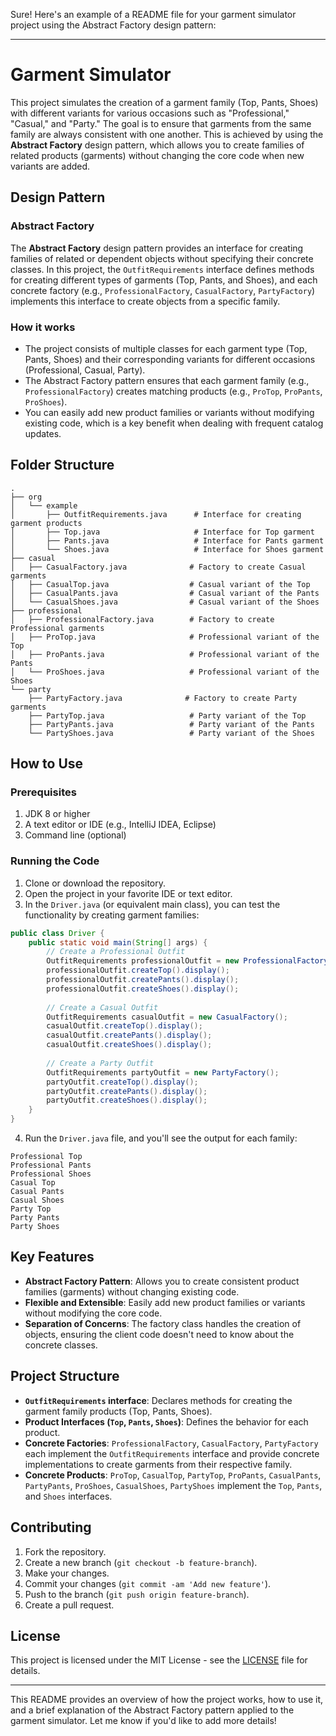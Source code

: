 Sure! Here's an example of a README file for your garment simulator project using the Abstract Factory design pattern:

---

# Garment Simulator

This project simulates the creation of a garment family (Top, Pants, Shoes) with different variants for various occasions such as "Professional," "Casual," and "Party." The goal is to ensure that garments from the same family are always consistent with one another. This is achieved by using the **Abstract Factory** design pattern, which allows you to create families of related products (garments) without changing the core code when new variants are added.

## Design Pattern

### **Abstract Factory**
The **Abstract Factory** design pattern provides an interface for creating families of related or dependent objects without specifying their concrete classes. In this project, the `OutfitRequirements` interface defines methods for creating different types of garments (Top, Pants, and Shoes), and each concrete factory (e.g., `ProfessionalFactory`, `CasualFactory`, `PartyFactory`) implements this interface to create objects from a specific family.

### **How it works**
- The project consists of multiple classes for each garment type (Top, Pants, Shoes) and their corresponding variants for different occasions (Professional, Casual, Party).
- The Abstract Factory pattern ensures that each garment family (e.g., `ProfessionalFactory`) creates matching products (e.g., `ProTop`, `ProPants`, `ProShoes`).
- You can easily add new product families or variants without modifying existing code, which is a key benefit when dealing with frequent catalog updates.

## Folder Structure

```
.
├── org
│   └── example
│       ├── OutfitRequirements.java      # Interface for creating garment products
│       ├── Top.java                     # Interface for Top garment
│       ├── Pants.java                   # Interface for Pants garment
│       └── Shoes.java                   # Interface for Shoes garment
├── casual
│   ├── CasualFactory.java              # Factory to create Casual garments
│   ├── CasualTop.java                  # Casual variant of the Top
│   ├── CasualPants.java                # Casual variant of the Pants
│   └── CasualShoes.java                # Casual variant of the Shoes
├── professional
│   ├── ProfessionalFactory.java        # Factory to create Professional garments
│   ├── ProTop.java                     # Professional variant of the Top
│   ├── ProPants.java                   # Professional variant of the Pants
│   └── ProShoes.java                   # Professional variant of the Shoes
└── party
    ├── PartyFactory.java              # Factory to create Party garments
    ├── PartyTop.java                   # Party variant of the Top
    ├── PartyPants.java                 # Party variant of the Pants
    └── PartyShoes.java                 # Party variant of the Shoes
```

## How to Use

### Prerequisites
1. JDK 8 or higher
2. A text editor or IDE (e.g., IntelliJ IDEA, Eclipse)
3. Command line (optional)

### Running the Code

1. Clone or download the repository.
2. Open the project in your favorite IDE or text editor.
3. In the `Driver.java` (or equivalent main class), you can test the functionality by creating garment families:

```java
public class Driver {
    public static void main(String[] args) {
        // Create a Professional Outfit
        OutfitRequirements professionalOutfit = new ProfessionalFactory();
        professionalOutfit.createTop().display();
        professionalOutfit.createPants().display();
        professionalOutfit.createShoes().display();
        
        // Create a Casual Outfit
        OutfitRequirements casualOutfit = new CasualFactory();
        casualOutfit.createTop().display();
        casualOutfit.createPants().display();
        casualOutfit.createShoes().display();
        
        // Create a Party Outfit
        OutfitRequirements partyOutfit = new PartyFactory();
        partyOutfit.createTop().display();
        partyOutfit.createPants().display();
        partyOutfit.createShoes().display();
    }
}
```

4. Run the `Driver.java` file, and you'll see the output for each family:

```
Professional Top
Professional Pants
Professional Shoes
Casual Top
Casual Pants
Casual Shoes
Party Top
Party Pants
Party Shoes
```

## Key Features

- **Abstract Factory Pattern**: Allows you to create consistent product families (garments) without changing existing code.
- **Flexible and Extensible**: Easily add new product families or variants without modifying the core code.
- **Separation of Concerns**: The factory class handles the creation of objects, ensuring the client code doesn't need to know about the concrete classes.

## Project Structure

- **`OutfitRequirements` interface**: Declares methods for creating the garment family products (Top, Pants, Shoes).
- **Product Interfaces (`Top`, `Pants`, `Shoes`)**: Defines the behavior for each product.
- **Concrete Factories**: `ProfessionalFactory`, `CasualFactory`, `PartyFactory` each implement the `OutfitRequirements` interface and provide concrete implementations to create garments from their respective family.
- **Concrete Products**: `ProTop`, `CasualTop`, `PartyTop`, `ProPants`, `CasualPants`, `PartyPants`, `ProShoes`, `CasualShoes`, `PartyShoes` implement the `Top`, `Pants`, and `Shoes` interfaces.

## Contributing

1. Fork the repository.
2. Create a new branch (`git checkout -b feature-branch`).
3. Make your changes.
4. Commit your changes (`git commit -am 'Add new feature'`).
5. Push to the branch (`git push origin feature-branch`).
6. Create a pull request.

## License

This project is licensed under the MIT License - see the [LICENSE](LICENSE) file for details.

---

This README provides an overview of how the project works, how to use it, and a brief explanation of the Abstract Factory pattern applied to the garment simulator. Let me know if you'd like to add more details!
